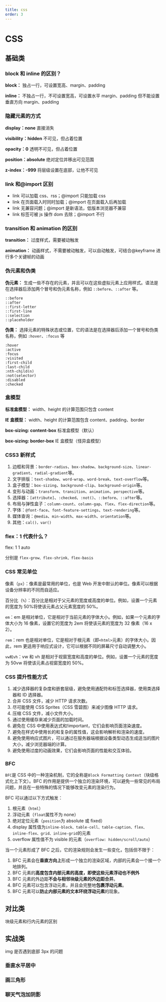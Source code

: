 ```yaml
---
title: css
order: 3
---
```


# CSS

## 基础类

### block 和 inline 的区别？

**block：** 独占一行，可设置宽高、margin、padding

**inline：** 不独占一行，不可设置宽高，可设置水平 margin、padding 但不能设置垂直方向 margin、padding

### 隐藏元素的方式

**display：none** 直接消失

**visibility：hidden** 不可见，但占着位置

**opacity：0** 透明不可见，但占着位置

**position：absolute** 绝对定位并移出可见范围

**z-index：-999** 将层级设置在底部，让他不可见

### link 和@import 区别

- link 可以加载 css、rss；@import 只能加载 css
- link 在页面载入时同时加载；@import 在页面载入后再加载
- link 无兼容问题；@import 是新语法，低版本浏览器不兼容
- link 标签可被 js 操作 dom 去除；@import 不行

### transition 和 animation 的区别

**transition：** 过度样式，需要被动触发

**animation：** 动画样式，不需要被动触发，可以自动触发，可结合@keyframe 进行多个关键帧的动画

### 伪元素和伪类

**伪元素：** 生成一些不存在的元素，并且可以在这些虚拟元素上应用样式。语法是在选择器后添加两个冒号和伪元素名称，例如 `::before`、`::after` 等。

```
::before
::after
::first-letter
::first-line
::selection
::placeholder
```

**伪类：** 选择元素的特殊状态或位置，它的语法是在选择器后添加一个冒号和伪类名称，例如 `:hover`、`:focus` 等

```
:hover
:active
:focus
:visited
:first-child
:last-child
:nth-child(n)
:not(selector)
:disabled
:checked
```

### 盒模型

**标准盒模型：** width、height 的计算范围只包含 content

**IE 盒模型：** width、height 的计算范围包含 content、padding、border

**box-sizing: content-box** 标准盒模型（默认）

**box-sizing: border-box** IE 盒模型（怪异盒模型）

### CSS3 新样式

1. 边框和背景：`border-radius`、`box-shadow`、`background-size`、`linear-gradient`、`radial-gradient`等。
2. 文字排版：`text-shadow`、`word-wrap`、`word-break`、`text-overflow`等。
3. 盒子模型：`box-sizing`、`background-clip`、`background-origin`等。
4. 变形与动画：`transform`、`transition`、`animation`、`perspective`等。
5. 选择器：`[attribute]`、`:checked`、`:not()`、`::before`、`::after`等。
6. 布局与弹性盒子：`column-count`、`column-gap`、`flex`、`flex-direction`等。
7. 字体：`@font-face`、`font-feature-settings`、`text-rendering`等。
8. 媒体查询：`@media`、`min-width`、`max-width`、`orientation`等。
9. 其他：`cal()，var()`

### flex：1 代表什么？

flex: 1 1 auto

分别是 `flex-grow、flex-shrink、flex-basis`

### CSS 常见单位

像素（`px`）：像素是最常用的单位，也是 Web 开发中默认的单位。像素可以根据设备分辨率的不同而自适应。

百分比（`%`）：百分比是相对于父元素的宽度或高度的单位。例如，设置一个元素的宽度为 50%将使该元素占父元素宽度的 50%。

`em`：em 是相对单位，它是相对于当前元素的字体大小。例如，如果一个元素的字体大小为 16 像素，设置它的宽度为 2em 将使该元素的宽度为 32 像素（16 x 2）。

`rem`：rem 也是相对单位，它是相对于根元素（即`<html>`元素）的字体大小。因此，rem 更适用于响应式设计，它可以根据不同的屏幕尺寸自动调整大小。

`vw和vh`：vw 和 vh 是相对于视窗宽度和高度的单位。例如，设置一个元素的宽度为 50vw 将使该元素占视窗宽度的 50%。

### CSS 提升性能方式

1. 减少选择器的复杂度和嵌套层级，避免使用通配符和标签选择器，使用类选择器和 ID 选择器。
2. 合并 CSS 文件，减少 HTTP 请求次数。
3. 尽可能使用 CSS Sprites（CSS 雪碧图）来减少图像 HTTP 请求。
4. 压缩 CSS 文件，减小文件大小。
5. 通过使用缓存来减少页面的加载时间。
6. 避免在 CSS 中使用表达式和!important，它们会影响页面渲染速度。
7. 避免在样式中使用长的和复杂的属性值，这会影响解析和渲染的速度。
8. 避免使用响应式图片，可以通过在服务器端根据设备类型动态生成适当的图片大小，减少浏览器端的计算。
9. 避免使用过度的动画效果，它们会影响页面的性能和交互体验。

### BFC

`BFC`是 CSS 中的一种渲染机制，它的全称是`Block Formatting Context`（块级格式化上下文）。BFC 的作用是提供一个独立的渲染环境，可以避免一些常见的布局问题，并且在一些特殊的情况下能够改变元素的渲染行为。

BFC 可以通过以下方式触发：

1. 根元素（`html`）
2. 浮动元素（`float`属性不为 none）
3. 绝对定位元素（`position`为 absolute 或 fixed）
4. display 属性值为`inline-block、table-cell、table-caption、flex、inline-flex、grid、inline-grid`的元素
5. overflow 属性值不为 visible 的元素（`overflow: hidden/scroll/auto`）

当一个元素形成了 BFC 之后，它的渲染规则会发生一些变化，包括但不限于：

1. BFC 元素会在**垂直方向上**形成一个独立的渲染区域，内部的元素会一个接一个地排列。
2. BFC 元素的**高度包含内部元素的高度，即使这些元素浮动也不例外**
3. BFC 元素的外边距**不会与相邻块级元素的外边距合并**。
4. BFC 元素可以包含浮动元素，并且会完整地**包裹浮动元素**。
5. BFC 元素可以**防止内部元素的文本环绕浮动元素**的现象。

## 对比类

块级元素和行内元素的区别

## 实战类

img 是否遇到底部 3px 的问题

### 垂直水平居中

### 画三角形

### 聊天气泡加阴影
